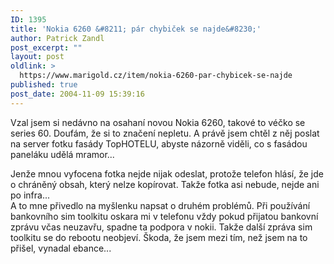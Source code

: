 ```yaml
---
ID: 1395
title: 'Nokia 6260 &#8211; pár chybiček se najde&#8230;'
author: Patrick Zandl
post_excerpt: ""
layout: post
oldlink: >
  https://www.marigold.cz/item/nokia-6260-par-chybicek-se-najde
published: true
post_date: 2004-11-09 15:39:16
---
```

<p>
Vzal jsem si nedávno na osahaní novou Nokia 6260, takové to véčko se series 60. Doufám, že si to značení nepletu. A právě jsem chtěl z něj poslat na server fotku fasády TopHOTELU, abyste názorně viděli, co s fasádou paneláku udělá mramor...</p>
<p>
Jenže mnou vyfocena fotka nejde nijak odeslat, protože telefon hlásí, že jde o chráněný obsah, který nelze kopírovat. Takže fotka asi nebude, nejde ani po infra...<br />
A to mne přivedlo na  myšlenku napsat o druhém problémů. Při používání bankovního sim toolkitu oskara mi v telefonu vždy pokud přijatou bankovní zprávu včas neuzavřu, spadne ta podpora v nokii. Takže další zpráva sim toolkitu se do rebootu neobjeví. Škoda, že jsem mezi tím, než jsem na to přišel, vynadal ebance...</p>
